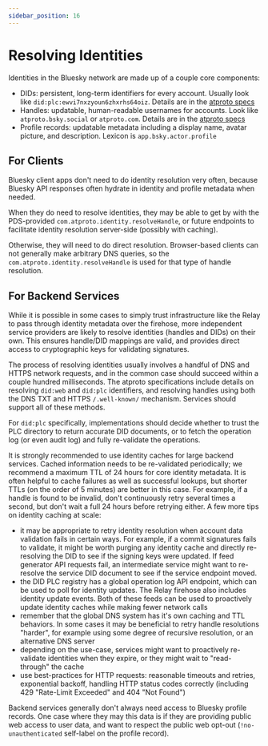 ```yaml
---
sidebar_position: 16
---
```


# Resolving Identities

Identities in the Bluesky network are made up of a couple core components:

- DIDs: persistent, long-term identifiers for every account. Usually look like `did:plc:ewvi7nxzyoun6zhxrhs64oiz`. Details are in the [atproto specs](https://atproto.com/specs/did)
- Handles: updatable, human-readable usernames for accounts. Look like `atproto.bsky.social` or `atproto.com`. Details are in the [atproto specs](https://atproto.com/specs/handle)
- Profile records: updatable metadata including a display name, avatar picture, and description. Lexicon is `app.bsky.actor.profile`


## For Clients

Bluesky client apps don't need to do identity resolution very often, because Bluesky API responses often hydrate in identity and profile metadata when needed.

When they do need to resolve identities, they may be able to get by with the PDS-provided `com.atproto.identity.resolveHandle`, or future endpoints to facilitate identity resolution server-side (possibly with caching).

Otherwise, they will need to do direct resolution. Browser-based clients can not generally make arbitrary DNS queries, so the `com.atproto.identity.resolveHandle` is used for that type of handle resolution.


## For Backend Services

While it is possible in some cases to simply trust infrastructure like the Relay to pass through identity metadata over the firehose, more independent service providers are likely to resolve identities (handles and DIDs) on their own. This ensures handle/DID mappings are valid, and provides direct access to cryptographic keys for validating signatures.

The process of resolving identities usually involves a handful of DNS and HTTPS network requests, and in the common case should succeed within a couple hundred milliseconds. The atproto specifications include details on resolving `did:web` and `did:plc` identifiers, and resolving handles using both the DNS TXT and HTTPS `/.well-known/` mechanism. Services should support all of these methods.

For `did:plc` specifically, implementations should decide whether to trust the PLC directory to return accurate DID documents, or to fetch the operation log (or even audit log) and fully re-validate the operations.

It is strongly recommended to use identity caches for large backend services. Cached information needs to be re-validated periodically; we recommend a maximum TTL of 24 hours for core identity metadata. It is often helpful to cache failures as well as successful lookups, but shorter TTLs (on the order of 5 minutes) are better in this case. For example, if a handle is found to be invalid, don't continuously retry several times a second, but don't wait a full 24 hours before retrying either. A few more tips on identity caching at scale:

- it may be appropriate to retry identity resolution when account data validation fails in certain ways. For example, if a commit signatures fails to validate, it might be worth purging any identity cache and directly re-resolving the DID to see if the signing keys were updated. If feed generator API requests fail, an intermediate service might want to re-resolve the service DID document to see if the service endpoint moved.
- the DID PLC registry has a global operation log API endpoint, which can be used to poll for identity updates. The Relay firehose also includes identity update events. Both of these feeds can be used to proactively update identity caches while making fewer network calls
- remember that the global DNS system has it's own caching and TTL behaviors. In some cases it may be beneficial to retry handle resolutions "harder", for example using some degree of recursive resolution, or an alternative DNS server
- depending on the use-case, services might want to proactively re-validate identities when they expire, or they might wait to "read-through" the cache
- use best-practices for HTTP requests: reasonable timeouts and retries, exponential backoff, handling HTTP status codes correctly (including 429 "Rate-Limit Exceeded" and 404 "Not Found")

Backend services generally don't always need access to Bluesky profile records. One case where they may this data is if they are providing public web access to user data, and want to respect the public web opt-out (`!no-unauthenticated` self-label on the profile record).
